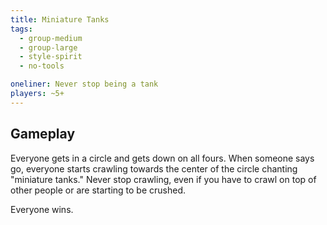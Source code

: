 ```yaml
---
title: Miniature Tanks
tags:
  - group-medium
  - group-large
  - style-spirit
  - no-tools

oneliner: Never stop being a tank
players: ~5+
---
```

## Gameplay
Everyone gets in a circle and gets down on all fours. When someone says go, everyone starts crawling towards the center of the circle chanting "miniature tanks." Never stop crawling, even if you have to crawl on top of other people or are starting to be crushed.

Everyone wins.
